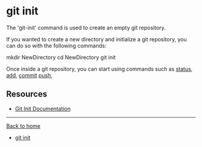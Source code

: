 # git init

The 'git-init' command is used to create an empty git repository.

If you wanted to create a new directory and initialize a git repository, you can do so with the following commands:

mkdir NewDirectory
cd NewDirectory
git init

Once inside a git repository, you can start using commands such as
[status](./Status.md),
[add](./Add.md),
[commit](./Commit.md)
[push](./Push.md),

## Resources

- [Git Init Documentation](https://git-scm/docs/git-init)

---

[Back to home](../README.md)

- [git init](./Command/Init.md)